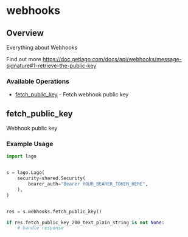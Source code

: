 # webhooks

## Overview

Everything about Webhooks

Find out more
<https://doc.getlago.com/docs/api/webhooks/message-signature#1-retrieve-the-public-key>
### Available Operations

* [fetch_public_key](#fetch_public_key) - Fetch webhook public key

## fetch_public_key

Webhook public key

### Example Usage

```python
import lago


s = lago.Lago(
    security=shared.Security(
        bearer_auth="Bearer YOUR_BEARER_TOKEN_HERE",
    ),
)


res = s.webhooks.fetch_public_key()

if res.fetch_public_key_200_text_plain_string is not None:
    # handle response
```
